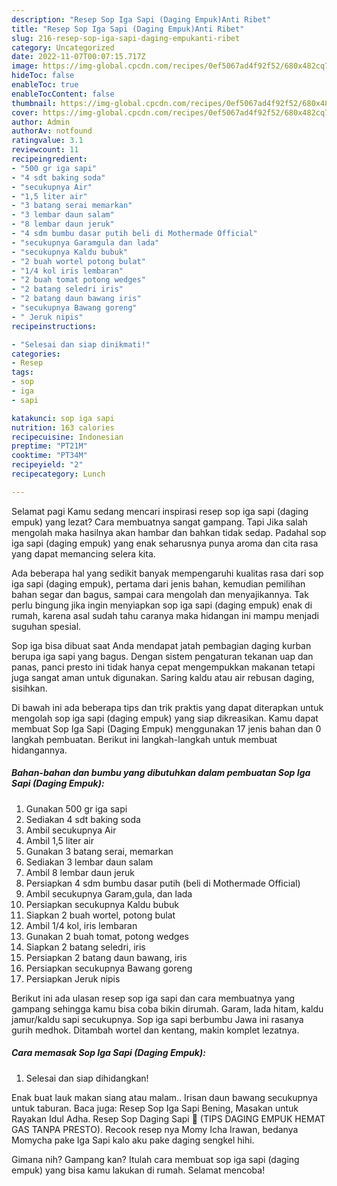 ```yaml
---
description: "Resep Sop Iga Sapi (Daging Empuk)Anti Ribet"
title: "Resep Sop Iga Sapi (Daging Empuk)Anti Ribet"
slug: 216-resep-sop-iga-sapi-daging-empukanti-ribet
category: Uncategorized
date: 2022-11-07T00:07:15.717Z
image: https://img-global.cpcdn.com/recipes/0ef5067ad4f92f52/680x482cq70/sop-iga-sapi-daging-empuk-foto-resep-utama.jpg
hideToc: false
enableToc: true
enableTocContent: false
thumbnail: https://img-global.cpcdn.com/recipes/0ef5067ad4f92f52/680x482cq70/sop-iga-sapi-daging-empuk-foto-resep-utama.jpg
cover: https://img-global.cpcdn.com/recipes/0ef5067ad4f92f52/680x482cq70/sop-iga-sapi-daging-empuk-foto-resep-utama.jpg
author: Admin
authorAv: notfound
ratingvalue: 3.1
reviewcount: 11
recipeingredient:
- "500 gr iga sapi"
- "4 sdt baking soda"
- "secukupnya Air"
- "1,5 liter air"
- "3 batang serai memarkan"
- "3 lembar daun salam"
- "8 lembar daun jeruk"
- "4 sdm bumbu dasar putih beli di Mothermade Official"
- "secukupnya Garamgula dan lada"
- "secukupnya Kaldu bubuk"
- "2 buah wortel potong bulat"
- "1/4 kol iris lembaran"
- "2 buah tomat potong wedges"
- "2 batang seledri iris"
- "2 batang daun bawang iris"
- "secukupnya Bawang goreng"
- " Jeruk nipis"
recipeinstructions:

- "Selesai dan siap dinikmati!"
categories:
- Resep
tags:
- sop
- iga
- sapi

katakunci: sop iga sapi 
nutrition: 163 calories
recipecuisine: Indonesian
preptime: "PT21M"
cooktime: "PT34M"
recipeyield: "2"
recipecategory: Lunch

---
```



Selamat pagi Kamu sedang mencari inspirasi resep sop iga sapi (daging empuk) yang lezat? Cara membuatnya sangat gampang. Tapi Jika salah mengolah maka hasilnya akan hambar dan bahkan tidak sedap. Padahal sop iga sapi (daging empuk) yang enak seharusnya punya aroma dan cita rasa yang dapat memancing selera kita.


Ada beberapa hal yang sedikit banyak mempengaruhi kualitas rasa dari sop iga sapi (daging empuk), pertama dari jenis bahan, kemudian pemilihan bahan segar dan bagus, sampai cara mengolah dan menyajikannya. Tak perlu bingung jika ingin menyiapkan sop iga sapi (daging empuk) enak di rumah, karena asal sudah tahu caranya maka hidangan ini mampu menjadi suguhan spesial.

Sop iga bisa dibuat saat Anda mendapat jatah pembagian daging kurban berupa iga sapi yang bagus. Dengan sistem pengaturan tekanan uap dan panas, panci presto ini tidak hanya cepat mengempukkan makanan tetapi juga sangat aman untuk digunakan. Saring kaldu atau air rebusan daging, sisihkan.


Di bawah ini ada beberapa tips dan trik praktis yang dapat diterapkan untuk mengolah sop iga sapi (daging empuk) yang siap dikreasikan. Kamu dapat membuat Sop Iga Sapi (Daging Empuk) menggunakan 17 jenis bahan dan 0 langkah pembuatan. Berikut ini langkah-langkah untuk membuat hidangannya.

<!--inarticleads1-->

##### Bahan-bahan dan bumbu yang dibutuhkan dalam pembuatan Sop Iga Sapi (Daging Empuk):

1. Gunakan 500 gr iga sapi
1. Sediakan 4 sdt baking soda
1. Ambil secukupnya Air
1. Ambil 1,5 liter air
1. Gunakan 3 batang serai, memarkan
1. Sediakan 3 lembar daun salam
1. Ambil 8 lembar daun jeruk
1. Persiapkan 4 sdm bumbu dasar putih (beli di Mothermade Official)
1. Ambil secukupnya Garam,gula, dan lada
1. Persiapkan secukupnya Kaldu bubuk
1. Siapkan 2 buah wortel, potong bulat
1. Ambil 1/4 kol, iris lembaran
1. Gunakan 2 buah tomat, potong wedges
1. Siapkan 2 batang seledri, iris
1. Persiapkan 2 batang daun bawang, iris
1. Persiapkan secukupnya Bawang goreng
1. Persiapkan  Jeruk nipis


Berikut ini ada ulasan resep sop iga sapi dan cara membuatnya yang gampang sehingga kamu bisa coba bikin dirumah. Garam, lada hitam, kaldu jamur/kaldu sapi secukupnya. Sop iga sapi berbumbu Jawa ini rasanya gurih medhok. Ditambah wortel dan kentang, makin komplet lezatnya. 

<!--inarticleads2-->

##### Cara memasak Sop Iga Sapi (Daging Empuk):


1. Selesai dan siap dihidangkan!

Enak buat lauk makan siang atau malam.. Irisan daun bawang secukupnya untuk taburan. Baca juga: Resep Sop Iga Sapi Bening, Masakan untuk Rayakan Idul Adha. Resep Sop Daging Sapi 🤤 (TIPS DAGING EMPUK HEMAT GAS TANPA PRESTO). Recook resep nya Momy Icha Irawan, bedanya Momycha pake Iga Sapi kalo aku pake daging sengkel hihi. 

Gimana nih? Gampang kan? Itulah cara membuat sop iga sapi (daging empuk) yang bisa kamu lakukan di rumah. Selamat mencoba!
